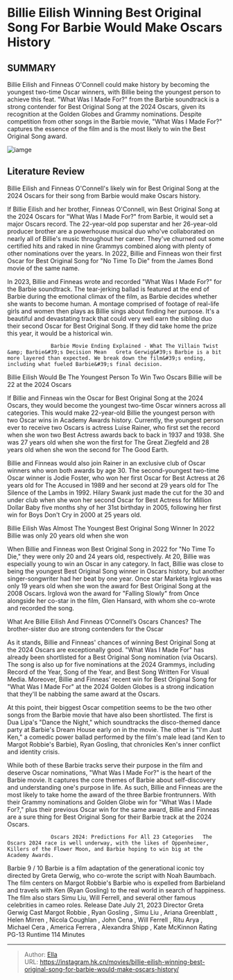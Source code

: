 # Billie Eilish Winning Best Original Song For Barbie Would Make Oscars History


## SUMMARY 



  Billie Eilish and Finneas O&#39;Connell could make history by becoming the youngest two-time Oscar winners, with Billie being the youngest person to achieve this feat.   &#34;What Was I Made For?&#34; from the Barbie soundtrack is a strong contender for Best Original Song at the 2024 Oscars, given its recognition at the Golden Globes and Grammy nominations.   Despite competition from other songs in the Barbie movie, &#34;What Was I Made For?&#34; captures the essence of the film and is the most likely to win the Best Original Song award.  

![iamge](https://static1.srcdn.com/wordpress/wp-content/uploads/2024/01/billie-eilish-in-what-was-i-made-for-music-video-with-barbie-and-oscars.jpg)

## Literature Review

Billie Eilish and Finneas O&#39;Connell&#39;s likely win for Best Original Song at the 2024 Oscars for their song from Barbie would make Oscars history.




If Billie Eilish and her brother, Finneas O&#39;Connell, win Best Original Song at the 2024 Oscars for &#34;What Was I Made For?&#34; from Barbie, it would set a major Oscars record. The 22-year-old pop superstar and her 26-year-old producer brother are a powerhouse musical duo who&#39;ve collaborated on nearly all of Billie&#39;s music throughout her career. They&#39;ve churned out some certified hits and raked in nine Grammys combined along with plenty of other nominations over the years. In 2022, Billie and Finneas won their first Oscar for Best Original Song for &#34;No Time To Die&#34; from the James Bond movie of the same name.




In 2023, Billie and Finneas wrote and recorded &#34;What Was I Made For?&#34; for the Barbie soundtrack. The tear-jerking ballad is featured at the end of Barbie during the emotional climax of the film, as Barbie decides whether she wants to become human. A montage comprised of footage of real-life girls and women then plays as Billie sings about finding her purpose. It&#39;s a beautiful and devastating track that could very well earn the sibling duo their second Oscar for Best Original Song. If they did take home the prize this year, it would be a historical win.


 

                  Barbie Movie Ending Explained - What The Villain Twist &amp; Barbie&#39;s Decision Mean   Greta Gerwig&#39;s Barbie is a bit more layered than expected. We break down the film&#39;s ending, including what fueled Barbie&#39;s final decision.   





 Billie Eilish Would Be The Youngest Person To Win Two Oscars 
Billie will be 22 at the 2024 Oscars
          

If Billie and Finneas win the Oscar for Best Original Song at the 2024 Oscars, they would become the youngest two-time Oscar winners across all categories. This would make 22-year-old Billie the youngest person with two Oscar wins in Academy Awards history. Currently, the youngest person ever to receive two Oscars is actress Luise Rainer, who first set the record when she won two Best Actress awards back to back in 1937 and 1938. She was 27 years old when she won the first for The Great Ziegfeld and 28 years old when she won the second for The Good Earth.

Billie and Finneas would also join Rainer in an exclusive club of Oscar winners who won both awards by age 30. The second-youngest two-time Oscar winner is Jodie Foster, who won her first Oscar for Best Actress at 26 years old for The Accused in 1989 and her second at 29 years old for The Silence of the Lambs in 1992. Hilary Swank just made the cut for the 30 and under club when she won her second Oscar for Best Actress for Million Dollar Baby five months shy of her 31st birthday in 2005, following her first win for Boys Don&#39;t Cry in 2000 at 25 years old.






 Billie Eilish Was Almost The Youngest Best Original Song Winner In 2022 
Billie was only 20 years old when she won
          

When Billie and Finneas won Best Original Song in 2022 for &#34;No Time To Die,&#34; they were only 20 and 24 years old, respectively. At 20, Billie was especially young to win an Oscar in any category. In fact, Billie was close to being the youngest Best Original Song winner in Oscars history, but another singer-songwriter had her beat by one year. Once star Markéta Irglová was only 19 years old when she won the award for Best Original Song at the 2008 Oscars. Irglová won the award for &#34;Falling Slowly&#34; from Once alongside her co-star in the film, Glen Hansard, with whom she co-wrote and recorded the song.


 






 What Are Billie Eilish And Finneas O’Connell’s Oscars Chances? 
The brother-sister duo are strong contenders for the Oscar
         

As it stands, Billie and Finneas&#39; chances of winning Best Original Song at the 2024 Oscars are exceptionally good. &#34;What Was I Made For&#34; has already been shortlisted for a Best Original Song nomination (via Oscars). The song is also up for five nominations at the 2024 Grammys, including Record of the Year, Song of the Year, and Best Song Written For Visual Media. Moreover, Billie and Finneas&#39; recent win for Best Original Song for &#34;What Was I Made For&#34; at the 2024 Golden Globes is a strong indication that they&#39;ll be nabbing the same award at the Oscars.

At this point, their biggest Oscar competition seems to be the two other songs from the Barbie movie that have also been shortlisted. The first is Dua Lipa&#39;s &#34;Dance the Night,&#34; which soundtracks the disco-themed dance party at Barbie&#39;s Dream House early on in the movie. The other is &#34;I&#39;m Just Ken,&#34; a comedic power ballad performed by the film&#39;s male lead (and Ken to Margot Robbie&#39;s Barbie), Ryan Gosling, that chronicles Ken&#39;s inner conflict and identity crisis.




While both of these Barbie tracks serve their purpose in the film and deserve Oscar nominations, &#34;What Was I Made For?&#34; is the heart of the Barbie movie. It captures the core themes of Barbie about self-discovery and understanding one&#39;s purpose in life. As such, Billie and Finneas are the most likely to take home the award of the three Barbie frontrunners. With their Grammy nominations and Golden Globe win for &#34;What Was I Made For?,&#34; plus their previous Oscar win for the same award, Billie and Finneas are a sure thing for Best Original Song for their Barbie track at the 2024 Oscars.

                  Oscars 2024: Predictions For All 23 Categories   The Oscars 2024 race is well underway, with the likes of Oppenheimer, Killers of the Flower Moon, and Barbie hoping to win big at the Academy Awards.   

   Barbie  9 / 10   Barbie is a film adaptation of the generational iconic toy directed by Greta Gerwig, who co-wrote the script with Noah Baumbach. The film centers on Margot Robbie&#39;s Barbie who is expelled from Barbieland and travels with Ken (Ryan Gosling) to the real world in search of happiness. The film also stars Simu Liu, Will Ferrell, and several other famous celebrities in cameo roles.    Release Date    July 21, 2023     Director    Greta Gerwig     Cast    Margot Robbie , Ryan Gosling , Simu Liu , Ariana Greenblatt , Helen Mirren , Nicola Coughlan , John Cena , Will Ferrell , Ritu Arya , Michael Cera , America Ferrera , Alexandra Shipp , Kate McKinnon     Rating    PG-13     Runtime    114 Minutes      






---

> Author: [Ella](https://instagram.hk.cn/)  
> URL: https://instagram.hk.cn/movies/billie-eilish-winning-best-original-song-for-barbie-would-make-oscars-history/  

